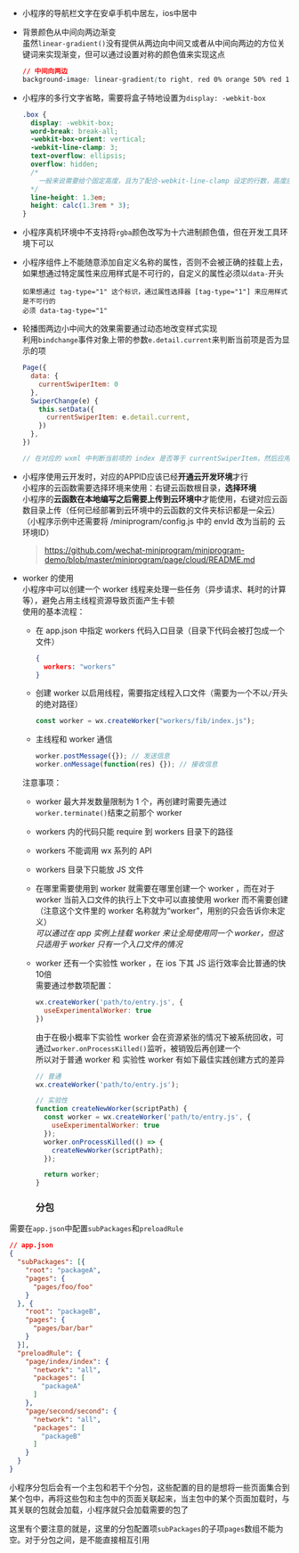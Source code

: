 - 小程序的导航栏文字在安卓手机中居左，ios中居中

- 背景颜色从中间向两边渐变  
  虽然`linear-gradient()`没有提供从两边向中间又或者从中间向两边的方位关键词来实现渐变，但可以通过设置对称的颜色值来实现这点
  ```css
  // 中间向两边
  background-image: linear-gradient(to right, red 0% orange 50% red 100%);
  ```

- 小程序的多行文字省略，需要将盒子特地设置为`display: -webkit-box`  
  ```css
  .box {
    display: -webkit-box;
    word-break: break-all;
    -webkit-box-orient: vertical;
    -webkit-line-clamp: 3;
    text-overflow: ellipsis;
    overflow: hidden;
    /* 
      一般来说需要给个固定高度，且为了配合-webkit-line-clamp 设定的行数，高度应该设定为 行高 * 行数 
    */
    line-height: 1.3em;
    height: calc(1.3rem * 3);
  }
  ```

- 小程序真机环境中不支持将`rgba`颜色改写为十六进制颜色值，但在开发工具环境下可以

- 小程序组件上不能随意添加自定义名称的属性，否则不会被正确的挂载上去，如果想通过特定属性来应用样式是不可行的，自定义的属性必须以`data-`开头
  ```
  如果想通过 tag-type="1" 这个标识，通过属性选择器 [tag-type="1"] 来应用样式是不可行的
  必须 data-tag-type="1" 
  ```

- 轮播图两边小中间大的效果需要通过动态地改变样式实现  
  利用`bindchange`事件对象上带的参数`e.detail.current`来判断当前项是否为显示的项
  ```js
  Page({
    data: {
      currentSwiperItem: 0
    },
    SwiperChange(e) {
      this.setData({
        currentSwiperItem: e.detail.current,
      })
    },
  })

  // 在对应的 wxml 中判断当前项的 index 是否等于 currentSwiperItem，然后应用对应样式
  ```
  
- 小程序使用云开发时，对应的APPID应该已经**开通云开发环境**才行  
  小程序的云函数需要选择环境来使用：右键云函数根目录，**选择环境**  
  小程序的**云函数在本地编写之后需要上传到云环境中**才能使用，右键对应云函数目录上传（任何已经部署到云环境中的云函数的文件夹标识都是一朵云）  
  （小程序示例中还需要将 /miniprogram/config.js 中的 envId 改为当前的 云环境ID）  
  > https://github.com/wechat-miniprogram/miniprogram-demo/blob/master/miniprogram/page/cloud/README.md

- worker 的使用   
  小程序中可以创建一个 worker 线程来处理一些任务（异步请求、耗时的计算等），避免占用主线程资源导致页面产生卡顿      
  使用的基本流程：  
  - 在 app.json 中指定 workers 代码入口目录（目录下代码会被打包成一个文件）
    ```json
    {
      workers: "workers"
    }
    ```
  - 创建 worker 以启用线程，需要指定线程入口文件（需要为一个不以`/`开头的绝对路径）
    ```js
    const worker = wx.createWorker("workers/fib/index.js");
    ```
  - 主线程和 worker 通信
    ```js
    worker.postMessage({}); // 发送信息
    worker.onMessage(function(res) {}); // 接收信息
    ```
  注意事项：  
  - worker 最大并发数量限制为 1 个，再创建时需要先通过`worker.terminate()`结束之前那个 worker
  - workers 内的代码只能 require 到 workers 目录下的路径
  - workers 不能调用 wx 系列的 API 
  - workers 目录下只能放 JS 文件
  - 在哪里需要使用到 worker 就需要在哪里创建一个 worker ，而在对于 worker 当前入口文件的执行上下文中可以直接使用 worker 而不需要创建（注意这个文件里的 worker 名称就为“worker”，用别的只会告诉你未定义）   
    *可以通过在 app 实例上挂载 worker 来让全局使用同一个 worker，但这只适用于 worker 只有一个入口文件的情况* 
  - worker 还有一个实验性 worker ，在 ios 下其 JS 运行效率会比普通的快10倍    
    需要通过参数项配置：  
    ```js
    wx.createWorker('path/to/entry.js', {
      useExperimentalWorker: true
    })
    ```
    由于在极小概率下实验性 worker 会在资源紧张的情况下被系统回收，可通过`worker.onProcessKilled()`监听，被销毁后再创建一个   
    所以对于普通 worker 和 实验性 worker 有如下最佳实践创建方式的差异
    ```js
    // 普通
    wx.createWorker('path/to/entry.js');   

    // 实验性
    function createNewWorker(scriptPath) {
      const worker = wx.createWorker('path/to/entry.js', {
        useExperimentalWorker: true
      });
      worker.onProcessKilled(() => {
        createNewWorker(scriptPath);
      });

      return worker;
    }
    ```

    ### 分包
需要在`app.json`中配置`subPackages`和`preloadRule`
```json
// app.json
{
  "subPackages": [{
    "root": "packageA",
    "pages": {
      "pages/foo/foo"
    }
  }, {
    "root": "packageB",
    "pages": {
      "pages/bar/bar"
    }
  }],
  "preloadRule": {
    "page/index/index": {
      "network": "all",
      "packages": [
        "packageA"
      ]
    },
    "page/second/second": {
      "network": "all",
      "packages": [
        "packageB"
      ]
    }
  }
}
```
小程序分包后会有一个主包和若干个分包，这些配置的目的是想将一些页面集合到某个包中，再将这些包和主包中的页面关联起来，当主包中的某个页面加载时，与其关联的包就会加载，小程序就只会加载需要的包了

这里有个要注意的就是，这里的分包配置项`subPackages`的子项`pages`数组不能为空。对于分包之间，是不能直接相互引用